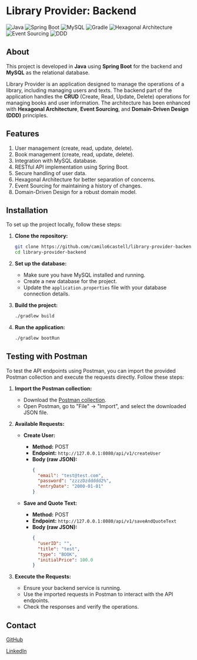 # Library Provider: Backend

![Java](https://img.shields.io/badge/Java-007396?style=for-the-badge&logo=java&logoColor=white)
![Spring Boot](https://img.shields.io/badge/Spring%20Boot-6DB33F?style=for-the-badge&logo=spring-boot&logoColor=white)
![MySQL](https://img.shields.io/badge/MySQL-4479A1?style=for-the-badge&logo=mysql&logoColor=white)
![Gradle](https://img.shields.io/badge/Gradle-02303A?style=for-the-badge&logo=gradle&logoColor=white)
![Hexagonal Architecture](https://img.shields.io/badge/Hexagonal%20Architecture-000000?style=for-the-badge&logo=hexagonal)
![Event Sourcing](https://img.shields.io/badge/Event%20Sourcing-000000?style=for-the-badge&logo=eventbrite)
![DDD](https://img.shields.io/badge/DDD-000000?style=for-the-badge&logo=domain-driven-design)

## About

This project is developed in **Java** using **Spring Boot** for the backend and **MySQL** as the relational database.

Library Provider is an application designed to manage the operations of a library, including managing users and texts. The backend part of the application handles the **CRUD** (Create, Read, Update, Delete) operations for managing books and user information. The architecture has been enhanced with **Hexagonal Architecture**, **Event Sourcing**, and **Domain-Driven Design (DDD)** principles.

## Features

1. User management (create, read, update, delete).
2. Book management (create, read, update, delete).
3. Integration with MySQL database.
4. RESTful API implementation using Spring Boot.
5. Secure handling of user data.
6. Hexagonal Architecture for better separation of concerns.
7. Event Sourcing for maintaining a history of changes.
8. Domain-Driven Design for a robust domain model.

## Installation

To set up the project locally, follow these steps:

1. **Clone the repository:**

   ```bash
   git clone https://github.com/camilo6castell/library-provider-backend.git
   cd library-provider-backend
   ```

2. **Set up the database:**

   - Make sure you have MySQL installed and running.
   - Create a new database for the project.
   - Update the `application.properties` file with your database connection details.

3. **Build the project:**

   ```bash
   ./gradlew build
   ```

4. **Run the application:**
   ```bash
   ./gradlew bootRun
   ```

## Testing with Postman

To test the API endpoints using Postman, you can import the provided Postman collection and execute the requests directly. Follow these steps:

1. **Import the Postman collection:**

   - Download the [Postman collection](https://drive.google.com/file/d/1-7eZIgGvCbVpv7aqJV1679djr9F5GMnn/view?usp=sharing).
   - Open Postman, go to "File" -> "Import", and select the downloaded JSON file.

2. **Available Requests:**

   - **Create User:**

     - **Method:** POST
     - **Endpoint:** `http://127.0.0.1:8080/api/v1/createUser`
     - **Body (raw JSON):**
       ```json
       {
         "email": "test@test.com",
         "password": "zzzzDzddddd2%",
         "entryDate": "2000-01-01"
       }
       ```

   - **Save and Quote Text:**
     - **Method:** POST
     - **Endpoint:** `http://127.0.0.1:8080/api/v1/saveAndQuoteText`
     - **Body (raw JSON):**
       ```json
       {
         "userID": "",
         "title": "test",
         "type": "BOOK",
         "initialPrice": 100.0
       }
       ```

3. **Execute the Requests:**

   - Ensure your backend service is running.
   - Use the imported requests in Postman to interact with the API endpoints.
   - Check the responses and verify the operations.

## Contact

[GitHub](https://github.com/camilo6castell?tab=repositories)

[LinkedIn](https://www.linkedin.com/in/camilocastell/)
